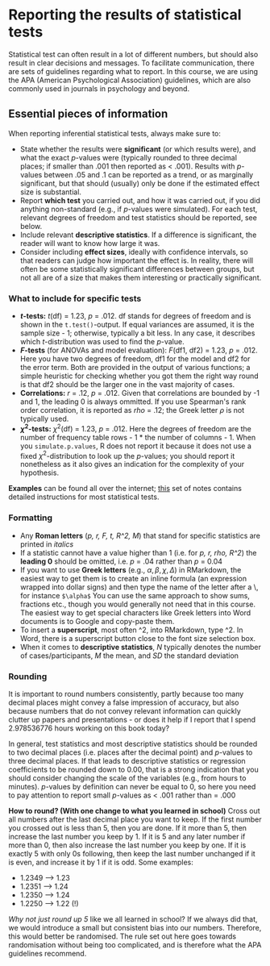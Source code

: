 # Reporting the results of statistical tests

Statistical test can often result in a lot of different numbers, but should also result in clear decisions and messages. To facilitate communication, there are sets of guidelines regarding what to report. In this course, we are using the APA (American Psychological Association) guidelines, which are also commonly used in journals in psychology and beyond.

## Essential pieces of information

When reporting inferential statistical tests, always make sure to:

* State whether the results were **significant** (or which results were), and what the exact *p*-values were (typically rounded to three decimal places; if smaller than .001 then reported as < .001). Results with *p*-values between .05 and .1 can be reported as a trend, or as marginally significant, but that should (usually) only be done if the estimated effect size is substantial.
* Report **which test** you carried out, and how it was carried out, if you did anything non-standard (e.g., if *p*-values were simulated). For each test, relevant degrees of freedom and test statistics should be reported, see below.
* Include relevant **descriptive statistics**. If a difference is significant, the reader will want to know how large it was.
* Consider including **effect sizes**, ideally with confidence intervals, so that readers can judge how important the effect is. In reality, there will often be some statistically significant differences between groups, but not all are of a  size that makes them interesting or practically significant.

### What to include for specific tests

* ***t*-tests:** *t*(df) = 1.23, *p* = .012. df stands for degrees of freedom and is shown in the `t.test()`-output. If equal variances are assumed, it is the sample size - 1; otherwise, typically a bit less. In any case, it describes which *t*-distribution was used to find the *p*-value.
* ***F*-tests** (for ANOVAs and model evaluation): *F*(df1, df2) = 1.23, *p* = .012. Here you have two degrees of freedom, df1 for the model and df2 for the error term. Both are provided in the output of various functions; a simple heuristic for checking whether you got them the right way round is that df2 should be the larger one in the vast majority of cases.
* **Correlations:** *r* = .12, *p* = .012. Given that correlations are bounded by -1 and 1, the leading 0 is always ommitted. If you use Spearman's rank order correlation, it is reported as *rho* = .12; the Greek letter $\rho$ is not typically used.
* **$\chi^2$-tests:** $\chi^2$(df) = 1.23, *p* = .012. Here the degrees of freedom are the number of frequency table rows - 1 * the number of columns - 1. When you `simulate.p.values`, R does not report it because it does not use a fixed $\chi^2$-distribution to look up the *p*-values; you should report it nonetheless as it also gives an indication for the complexity of your hypothesis.

**Examples** can be found all over the internet; [this](http://ich.vscht.cz/~svozil/lectures/vscht/2015_2016/sad/APA_style2.pdf) set of notes contains detailed instructions for most statistical tests.

### Formatting

* Any **Roman letters** (*p, r, F, t, R^2, M*) that stand for specific statistics are printed in *italics*
* If a statistic cannot have a value higher than 1 (i.e. for *p, r, rho, R^2*) the **leading 0** should be omitted, i.e. *p* = .04 rather than *p* = 0.04
* If you want to use **Greek letters** (e.g., $\alpha, \beta, \chi, \Delta$) in RMarkdown, the easiest way to get them is to create an inline formula (an expression wrapped into dollar signs) and then type the name of the letter after a \\, for instance `$\alpha$` You can use the same approach to show sums, fractions etc., though you would generally not need that in this course. The easiest way to get special characters like Greek letters into Word documents is to Google and copy-paste them.
* To insert a **superscript**, most often ^2, into RMarkdown, type \^2. In Word, there is a superscript button close to the font size selection box.
* When it comes to **descriptive statistics**, *N* typically denotes the number of cases/participants, *M* the mean, and *SD* the standard deviation

### Rounding

It is important to round numbers consistently, partly because too many decimal places might convey a false impression of accuracy, but also because numbers that do not convey relevant information can quickly clutter up papers and presentations - or does it help if I report that I spend 2.978536776 hours working on this book today?

In general, test statistics and most descriptive statistics should be rounded to two decimal places (i.e. places after the decimal point) and *p*-values to three decimal places. If that leads to descriptive statistics or regression coefficients to be rounded down to 0.00, that is a strong indication that you should consider changing the scale of the variables (e.g., from hours to minutes). *p*-values by definition can never be equal to 0, so here you need to pay attention to report small *p*-values as <&nbsp;.001 rather than =&nbsp;.000

**How to round? (With one change to what you learned in school)** Cross out all numbers after the last decimal place you want to keep. If the first number you crossed out is less than 5, then you are done. If it more than 5, then increase the last number you keep by 1. If it is 5 and any later number if more than 0, then also increase the last number you keep by one. If it is exactly 5 with only 0s following, then keep the last number unchanged if it is even, and increase it by 1 if it is odd. Some examples:

* 1.2349 --> 1.23
* 1.2351 --> 1.24
* 1.2350 --> 1.24
* 1.2250 --> 1.22 (!)

*Why not just round up 5* like we all learned in school? If we always did that, we would introduce a small but consistent bias into our numbers. Therefore, this would better be randomised. The rule set out here goes towards randomisation without being too complicated, and is therefore what the APA guidelines recommend.




